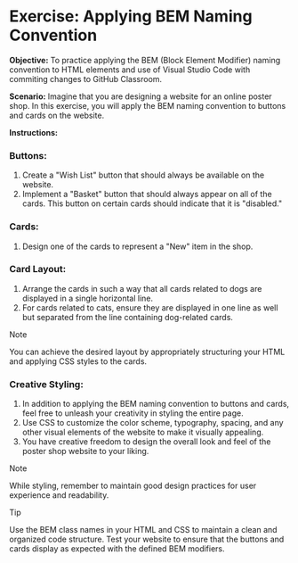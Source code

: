 # Exercise: Applying BEM Naming Convention

**Objective:** To practice applying the BEM (Block Element Modifier) naming convention to HTML elements and use of Visual Studio Code with commiting changes to GitHub Classroom.

**Scenario:** Imagine that you are designing a website for an online poster shop. In this exercise, you will apply the BEM naming convention to buttons and cards on the website.

**Instructions:**

### Buttons:

1. Create a "Wish List" button that should always be available on the website.
2. Implement a "Basket" button that should always appear on all of the cards. This button on certain cards should indicate that it is "disabled."

### Cards:

1. Design one of the cards to represent a "New" item in the shop.

### Card Layout:

1. Arrange the cards in such a way that all cards related to dogs are displayed in a single horizontal line.
2. For cards related to cats, ensure they are displayed in one line as well but separated from the line containing dog-related cards.

> [!NOTE]  
> You can achieve the desired layout by appropriately structuring your HTML and applying CSS styles to the cards.


### Creative Styling:

1. In addition to applying the BEM naming convention to buttons and cards, feel free to unleash your creativity in styling the entire page.
2. Use CSS to customize the color scheme, typography, spacing, and any other visual elements of the website to make it visually appealing.
3. You have creative freedom to design the overall look and feel of the poster shop website to your liking.

> [!NOTE]  
> While styling, remember to maintain good design practices for user experience and readability.


> [!TIP]
> Use the BEM class names in your HTML and CSS to maintain a clean and organized code structure.
> Test your website to ensure that the buttons and cards display as expected with the defined BEM modifiers.
